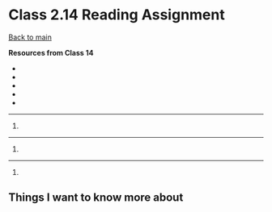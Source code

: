 # Class 2.14 Reading Assignment

[Back to main](https://michaeldulin.github.io/reading-notes)

**Resources from Class 14**
- []()
- []()
- []()
- []()
- []()

****
1. 
  
****
1. 
  
****
1.

## Things I want to know more about

